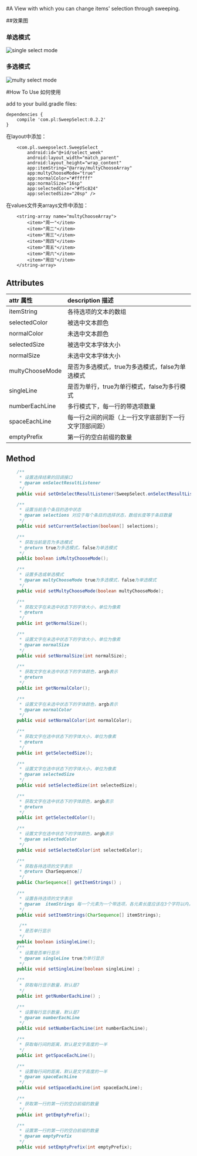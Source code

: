 #A View with which you can change items' selection through sweeping.

##效果图
### 单选模式
![single select mode](https://raw.githubusercontent.com/l465659833/SweepSelect/master/art/single_select.gif)

### 多选模式
![multy select mode](https://raw.githubusercontent.com/l465659833/SweepSelect/master/art/multi_select.gif)


#How To Use 如何使用

add to your build.gradle files:

```
dependencies {
    compile 'com.pl:SweepSelect:0.2.2'
}
```

在layout中添加：
```
    <com.pl.sweepselect.SweepSelect
        android:id="@+id/select_week"
        android:layout_width="match_parent"
        android:layout_height="wrap_content"
        app:itemString="@array/multyChooseArray"
        app:multyChooseMode="true"
        app:normalColor="#ffffff"
        app:normalSize="16sp"
        app:selectedColor="#f5c824"
        app:selectedSize="20sp" />
```

在values文件夹arrays文件中添加：

```
    <string-array name="multyChooseArray">
        <item>"周一"</item>
        <item>"周二"</item>
        <item>"周三"</item>
        <item>"周四"</item>
        <item>"周五"</item>
        <item>"周六"</item>
        <item>"周日"</item>
    </string-array>
```

## Attributes

| attr 属性          | description 描述 |
|:---				 |:---|
| itemString  	     | 各待选项的文本的数组 |
| selectedColor	 	 | 被选中文本颜色 |
| normalColor 		 | 未选中文本颜色 |
| selectedSize 			 |  被选中文本字体大小 |
| normalSize 	 |  未选中文本字体大小 |
| multyChooseMode | 是否为多选模式，true为多选模式，false为单选模式 |
| singleLine | 是否为单行，true为单行模式，false为多行模式 |
| numberEachLine | 多行模式下，每一行的带选项数量 |
| spaceEachLine |  每一行之间的间距（上一行文字底部到下一行文字顶部间距） |
| emptyPrefix | 第一行的空白前缀的数量 |

## Method
```java
    /**
     * 设置选择结果的回调接口
     * @param onSelectResultListener
     */
    public void setOnSelectResultListener(SweepSelect.onSelectResultListener onSelectResultListener);

    /**
     * 设置当前各个条目的选中状态
     * @param selections 对应于每个条目的选择状态，数组长度等于条目数量
     */
    public void setCurrentSelection(boolean[] selections);

    /**
     * 获取当前是否为多选模式
     * @return true为多选模式，false为单选模式
     */
    public boolean isMultyChooseMode();

    /**
     * 设置多选或单选模式
     * @param multyChooseMode true为多选模式，false为单选模式
     */
    public void setMultyChooseMode(boolean multyChooseMode);

    /**
     * 获取文字在未选中状态下的字体大小，单位为像素
     * @return
     */
    public int getNormalSize();

    /**
     * 设置文字在未选中状态下的字体大小，单位为像素
     * @param normalSize
     */
    public void setNormalSize(int normalSize);

    /**
     * 获取文字在未选中状态下的字体颜色，argb表示
     * @return
     */
    public int getNormalColor();

    /**
     * 设置文字在未选中状态下的字体颜色，argb表示
     * @param normalColor
     */
    public void setNormalColor(int normalColor);

    /**
     * 获取文字在选中状态下的字体大小，单位为像素
     * @return
     */
    public int getSelectedSize();

    /**
     * 设置文字在选中状态下的字体大小，单位为像素
     * @param selectedSize
     */
    public void setSelectedSize(int selectedSize);

    /**
     * 获取文字在选中状态下的字体颜色，argb表示
     * @return
     */
    public int getSelectedColor();

    /**
     * 设置文字在选中状态下的字体颜色，argb表示
     * @param selectedColor
     */
    public void setSelectedColor(int selectedColor);

    /**
     * 获取各待选项的文字表示
     * @return CharSequence[]
     */
    public CharSequence[] getItemStrings() ;

    /**
     * 设置各待选项的文字表示
     * @param  itemStrings 每一个元素为一个带选项，各元素长度应该在3个字符以内，否则不好看
     */
    public void setItemStrings(CharSequence[] itemStrings);

     /**
     * 是否单行显示
     */
    public boolean isSingleLine();
    /**
     * 设置是否单行显示
     * @param singleLine true为单行显示
     */
    public void setSingleLine(boolean singleLine) ;

    /**
     * 获取每行显示数量，默认是7
     */
    public int getNumberEachLine() ;

    /**
     * 设置每行显示数量，默认是7
     * @param numberEachLine
     */
    public void setNumberEachLine(int numberEachLine);

    /**
     * 获取每行间的距离，默认是文字高度的一半
     */
    public int getSpaceEachLine();

    /**
     * 设置每行间的距离，默认是文字高度的一半
     * @param spaceEachLine
     */
    public void setSpaceEachLine(int spaceEachLine);

    /**
     * 获取第一行的第一行的空白前缀的数量
     */
    public int getEmptyPrefix();

    /**
     * 设置第一行的第一行的空白前缀的数量
     * @param emptyPrefix
     */
    public void setEmptyPrefix(int emptyPrefix);

```